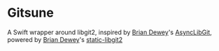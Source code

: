 # Gitsune

A Swift wrapper around libgit2, inspired by [Brian Dewey]'s [AsyncLibGit], powered by [Brian Dewey]'s [static-libgit2]





[Brian Dewey]: https://github.com/bdewey
[AsyncLibGit]: https://github.com/bdewey/AsyncSwiftGit
[static-libgit2]: https://github.com/bdewey/static-libgit2
